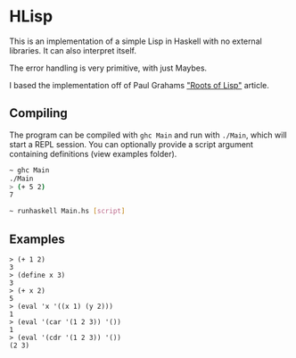 # HLisp

This is an implementation of a simple Lisp in Haskell with no external libraries.
It can also interpret itself.

The error handling is very primitive, with just Maybes.

I based the implementation off of Paul Grahams ["Roots of Lisp"](http://www.paulgraham.com/rootsoflisp.html)
article.

## Compiling
The program can be compiled with `ghc Main` and run with `./Main`, which will start a REPL session.
You can optionally provide a script argument containing definitions (view examples folder).

```bash
~ ghc Main
./Main
> (+ 5 2)
7
```

```bash
~ runhaskell Main.hs [script]
```

## Examples


```
> (+ 1 2)
3
> (define x 3)
3
> (+ x 2)
5
> (eval 'x '((x 1) (y 2)))
1
> (eval '(car '(1 2 3)) '())
1
> (eval '(cdr '(1 2 3)) '())
(2 3)
```
